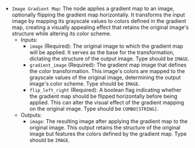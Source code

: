 - `Image Gradient Map`: The node applies a gradient map to an image, optionally flipping the gradient map horizontally. It transforms the input image by mapping its grayscale values to colors defined in the gradient map, creating a visually appealing effect that retains the original image's structure while altering its color scheme.
    - Inputs:
        - `image` (Required): The original image to which the gradient map will be applied. It serves as the base for the transformation, dictating the structure of the output image. Type should be `IMAGE`.
        - `gradient_image` (Required): The gradient map image that defines the color transformation. This image's colors are mapped to the grayscale values of the original image, determining the output image's color scheme. Type should be `IMAGE`.
        - `flip_left_right` (Required): A boolean flag indicating whether the gradient map should be flipped horizontally before being applied. This can alter the visual effect of the gradient mapping on the original image. Type should be `COMBO[STRING]`.
    - Outputs:
        - `image`: The resulting image after applying the gradient map to the original image. This output retains the structure of the original image but features the colors defined by the gradient map. Type should be `IMAGE`.
